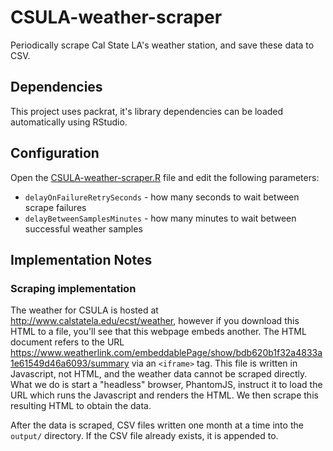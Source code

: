 
# CSULA-weather-scraper

Periodically scrape Cal State LA's weather station, and save these data to CSV.

## Dependencies

This project uses packrat, it's library dependencies can be loaded automatically
using RStudio.

## Configuration

Open the [CSULA-weather-scraper.R](./CSULA-weather-scraper.R) file and edit the
following parameters:

   * `delayOnFailureRetrySeconds` - how many seconds to wait between scrape failures
   * `delayBetweenSamplesMinutes` - how many minutes to wait between successful weather samples

## Implementation Notes

### Scraping implementation

The weather for CSULA is hosted at http://www.calstatela.edu/ecst/weather, however
if you download this HTML to a file, you'll see that this webpage embeds another. The
HTML document refers to the URL
https://www.weatherlink.com/embeddablePage/show/bdb620b1f32a4833a1e61549d46a6093/summary
via an `<iframe>` tag. This file is written in Javascript, not HTML, and the weather
data cannot be scraped directly. What we do is start a "headless" browser, PhantomJS, 
instruct it to load the URL which runs the Javascript and renders the HTML. We then
scrape this resulting HTML to obtain the data.

After the data is scraped, CSV files written one month at a time into the `output/`
directory. If the CSV file already exists, it is appended to.

